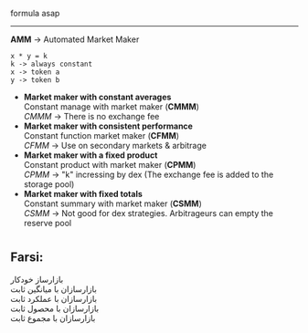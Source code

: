 formula asap

---

**AMM** -> Automated Market Maker
```
x * y = k
k -> always constant
x -> token a
y -> token b
```

- **Market maker with constant averages**\
Constant manage with market maker (**CMMM**)\
*CMMM* -> There is no exchange fee
- **Market maker with consistent performance**\
Constant function market maker (**CFMM**)\
*CFMM* -> Use on secondary markets & arbitrage
- **Market maker with a fixed product**\
Constant product with market maker (**CPMM**)\
*CPMM* -> "k" incressing by dex (The exchange fee is added to the storage pool)
- **Market maker with fixed totals**\
Constant summary with market maker (**CSMM**)\
*CSMM* -> Not good for dex strategies. Arbitrageurs can empty the reserve pool

#

## Farsi:
بازارساز خودکار\
بازارسازان با میانگین ثابت\
بازارسازان با عملکرد ثابت\
بازارسازان با محصول ثابت\
بازارسازان با مجموع ثابت
